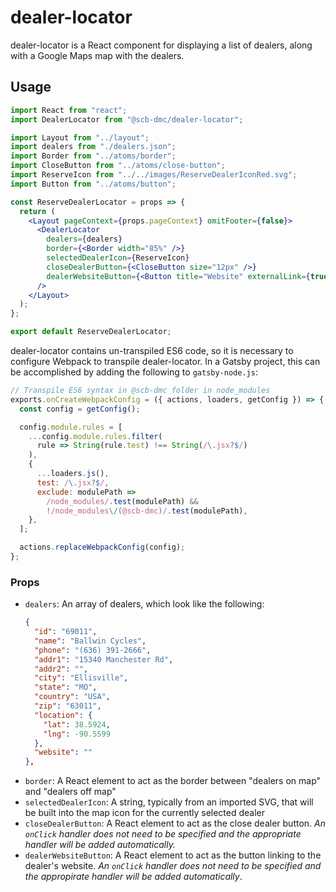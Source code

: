 # dealer-locator

dealer-locator is a React component for displaying a list of dealers, along with
a Google Maps map with the dealers.

## Usage

```jsx
import React from "react";
import DealerLocator from "@scb-dmc/dealer-locator";

import Layout from "../layout";
import dealers from "./dealers.json";
import Border from "../atoms/border";
import CloseButton from "../atoms/close-button";
import ReserveIcon from "../../images/ReserveDealerIconRed.svg";
import Button from "../atoms/button";

const ReserveDealerLocator = props => {
  return (
    <Layout pageContext={props.pageContext} omitFooter={false}>
      <DealerLocator
        dealers={dealers}
        border={<Border width="85%" />}
        selectedDealerIcon={ReserveIcon}
        closeDealerButton={<CloseButton size="12px" />}
        dealerWebsiteButton={<Button title="Website" externalLink={true} />}
      />
    </Layout>
  );
};

export default ReserveDealerLocator;
```

dealer-locator contains un-transpiled ES6 code, so it is necessary to configure
Webpack to transpile dealer-locator. In a Gatsby project, this can be accomplished
by adding the following to `gatsby-node.js`:

```js
// Transpile ES6 syntax in @scb-dmc folder in node_modules
exports.onCreateWebpackConfig = ({ actions, loaders, getConfig }) => {
  const config = getConfig();

  config.module.rules = [
    ...config.module.rules.filter(
      rule => String(rule.test) !== String(/\.jsx?$/)
    ),
    {
      ...loaders.js(),
      test: /\.jsx?$/,
      exclude: modulePath =>
        /node_modules/.test(modulePath) &&
        !/node_modules\/(@scb-dmc)/.test(modulePath),
    },
  ];

  actions.replaceWebpackConfig(config);
};
```

### Props

* `dealers`: An array of dealers, which look like the following:
  ```json
  {
    "id": "69011",
    "name": "Ballwin Cycles",
    "phone": "(636) 391-2666",
    "addr1": "15340 Manchester Rd",
    "addr2": "",
    "city": "Ellisville",
    "state": "MO",
    "country": "USA",
    "zip": "63011",
    "location": {
      "lat": 38.5924,
      "lng": -90.5599
    },
    "website": ""
  },
  ```
* `border`: A React element to act as the border between "dealers on map" and
  "dealers off map"
* `selectedDealerIcon`: A string, typically from an imported SVG, that will be built
  into the map icon for the currently selected dealer
* `closeDealerButton`: A React element to act as the close dealer button. *An `onClick`
  handler does not need to be specified and the appropriate handler will be added automatically.*
* `dealerWebsiteButton`: A React element to act as the button linking to the dealer's website.
  *An `onClick` handler does not need to be specified and the appropirate handler will be added
  automatically*.
